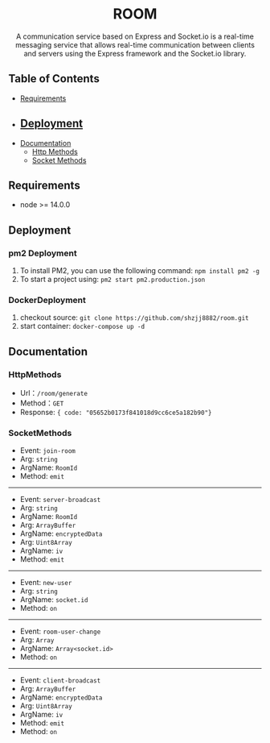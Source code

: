 <h1 align="center"/>ROOM <sup></h1>
<p align="center">
  A communication service based on Express and Socket.io is a real-time messaging service that allows real-time communication between clients and servers using the Express framework and the Socket.io library.
</p>

## Table of Contents

- [Requirements](#Requirements)
- [Deployment](#Deployment)
  - 
- [Documentation](#documentation)
  - [Http Methods](#Http_Methods)
  - [Socket Methods](#SocketMethods)

## Requirements
- node >= 14.0.0
## Deployment
### pm2 Deployment
1. To install PM2, you can use the following command: ```npm install pm2 -g```
1. To start a project using: ```pm2 start pm2.production.json```
### DockerDeployment
1. checkout source: ```git clone https://github.com/shzjj8882/room.git```
1. start container: ```docker-compose up -d```
   
## Documentation
### HttpMethods
- Url：`/room/generate`
- Method：`GET`
- Response: `{ code: "05652b0173f841018d9cc6ce5a182b90"}`

### SocketMethods
- Event: `join-room`
- Arg: `string`
- ArgName: `RoomId`
- Method: `emit`
---
- Event: `server-broadcast`
- Arg: `string`
- ArgName: `RoomId`
- Arg: `ArrayBuffer`
- ArgName: `encryptedData`
- Arg: `Uint8Array`
- ArgName: `iv`
- Method: `emit`
---
- Event: `new-user`
- Arg: `string`
- ArgName: `socket.id`
- Method: `on`
---
- Event: `room-user-change`
- Arg: `Array`
- ArgName: `Array<socket.id>`
- Method: `on`
---
- Event: `client-broadcast`
- Arg: `ArrayBuffer`
- ArgName: `encryptedData`
- Arg: `Uint8Array`
- ArgName: `iv`
- Method: `emit`
- Method: `on`
